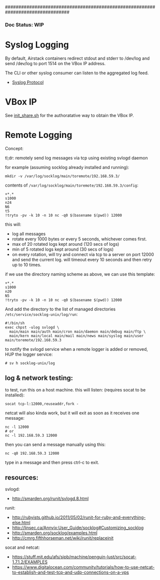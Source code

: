 ################################################################################

### Doc Status: WIP

# Syslog Logging

By default, Airstack containers redirect stdout and stderr to /dev/log and send /dev/log to port 1514 on the VBox IP address.

The CLI or other syslog consumer can listen to the aggregated log feed.

- [Syslog Protocol](http://tools.ietf.org/html/rfc5424)


# VBox IP

See [init_share.sh](https://github.com/airstack/airstack/blob/master/airsdk/base/make/init_share.sh) for the
authoratative way to obtain the VBox IP.



# Remote Logging

Concept:

tl;dr: remotely send log messages via tcp using existing svlogd daemon

for example (assuming socklog already installed and running):

```
mkdir -v /var/log/socklog/main/toremote/192.168.59.3/
```

contents of `/var/log/socklog/main/toremote/192.168.59.3/config`:

```
+*.*
s1000
n24
N6
t5
!tryto -pv -k 10 -n 10 nc -q0 $(basename $(pwd)) 12000
```

this will:
- log all messages
- rotate every 1000 bytes or every 5 seconds, whichever comes first.
- max of 20 rotated logs kept around (120 secs of logs)
- min of 5 rotated logs kept around (30 secs of logs)
- on every rotation, will try and connect via tcp to a server on port 12000 and send the current log. will timeout every 10 seconds and then retry up to 10 times.

if we use the directory naming scheme as above, we can use this template:

```
+*.*
s1000
n20
N5
!tryto -pv -k 10 -n 10 nc -q0 $(basename $(pwd)) 12000
```


And add the directory to the list of managed directories `/etc/service/socklog-unix/log/run`:

```
#!/bin/sh
exec chpst -ulog svlogd \
  main/main main/auth main/cron main/daemon main/debug main/ftp \
  main/kern main/local main/mail main/news main/syslog main/user main/toremote/192.168.59.3
```

to notify the svlogd service when a remote logger is added or removed, HUP the logger service:

```
# sv h socklog-unix/log
```

## log & network testing:

to test, run this on a host machine. this will listen: (requires socat to be installed):

```
socat tcp-l:12000,reuseaddr,fork -
```

netcat will also kinda work, but it will exit as soon as it receives one message:

```
nc -l 12000
# or
nc -l 192.168.59.3 12000
```

then you can send a message manually using this:

```
nc -q0 192.168.59.3 12000
```

type in a message and then press ctrl-c to exit.

## resources:

svlogd:

- http://smarden.org/runit/svlogd.8.html

runit:

- http://rubyists.github.io/2011/05/02/runit-for-ruby-and-everything-else.html
- http://linsec.ca/Annvix:User_Guide/socklog#Customizing_socklog
- http://smarden.org/socklog/examples.html
- http://cmrg.fifthhorseman.net/wiki/runit/replaceinit

socat and netcat:
- https://stuff.mit.edu/afs/sipb/machine/penguin-lust/src/socat-1.7.1.2/EXAMPLES
- https://www.digitalocean.com/community/tutorials/how-to-use-netcat-to-establish-and-test-tcp-and-udp-connections-on-a-vps

